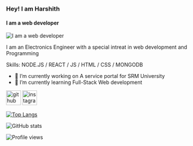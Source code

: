 ### Hey! I am Harshith
#### I am a web developer
![I am a web developer](https://thumbs.dreamstime.com/b/under-construction-building-process-header-banner-landing-page-flat-line-vector-design-concept-web-presentation-template-77593315.jpg)

I am an Electronics Engineer with a special intreat in web development and Programming

Skills: NODE.JS / REACT / JS / HTML / CSS / MONGODB

- 🔭 I’m currently working on A service portal for SRM University 
- 🌱 I’m currently learning Full-Stack Web development 


[<img src='https://cdn.jsdelivr.net/npm/simple-icons@3.0.1/icons/github.svg' alt='github' height='40'>](https://github.com/Harshith292002)  [<img src='https://cdn.jsdelivr.net/npm/simple-icons@3.0.1/icons/instagram.svg' alt='instagram' height='40'>](https://www.instagram.com/Harshith___/)  

[![Top Langs](https://github-readme-stats.vercel.app/api/top-langs/?username=Harshith292002)](https://github.com/anuraghazra/github-readme-stats)

![GitHub stats](https://github-readme-stats.vercel.app/api?username=Harshith292002&show_icons=true)  

![Profile views](https://gpvc.arturio.dev/Harshith292002)  
